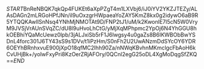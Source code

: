 $START$BnReNBQK7qkQp4FUKEt6aXpPZgT4m1LXVbj6/iJ0iYV2YKZJTEZy/ALAsDAGn2mLRGoHPfJNn/il9uOxzgrHWpaeaYoZAY5KmZ8kx0g2idywO6aB9R5YTQQKAwIlSnNsq4YNhMjNMOTAt9D/FNP2tJ1/uM/k2KwonlE7l5cN5W0VryM9JVSjVrAUnSVqZC/dU8l9uHvoLhCtG/yMjXqMPhpmc2YpOj6N4YhGGU8hkOEBhiYQaMcUewz0lpb/3jALJxiSb5rF1J6lwgsy4u0gaZs8B6IKWBObBwYSDnL4forc301J6TY43sS9s1DVv/t1iPzHm/S0nFh2U2UwANzmDdSYcOY6YDR6OEYhBRnhxvuE900jXpO18qfMC2Ihh90Za/nNWqKBvhnMKmclgcFbAoH6kCvUHjBk+/yoIwFxyPri8KzOerZRjAFOry/0QCnl2egG25oDL4XgMoDqgSfZKQ==$END$